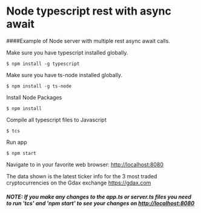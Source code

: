 # Node typescript rest with async await

####Example of Node server with multiple rest async await calls.


Make sure you have typescript installed globally.
```
$ npm install -g typescript
```

Make sure you have ts-node installed globally.
```
$ npm install -g ts-node
```

Install Node Packages
```
$ npm install
```

Compile all typescript files to Javascript
```
$ tcs
```
Run app
```
$ npm start
```

Navigate to in your favorite web browser: <http://localhost:8080> 

The data shown is the latest ticker info for the 3 most traded cryptocurrencies on the Gdax exchange <https://gdax.com>

##### NOTE: If you make any changes to the app.ts or server.ts files you need to run 'tcs' and 'npm start' to see your changes on <http://localhost:8080>